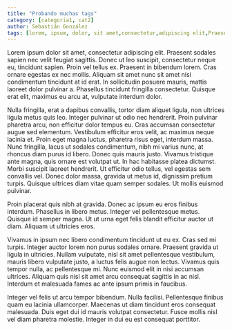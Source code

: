 ```yaml
---
title: "Probando muchas tags"
category: [categoria1, cat2]
author: Sebastián González
tags: [lorem, ipsum, dolor, sit amet,consectetur,adipiscing elit,Praesent,sodales,sapien,nec ,velit,feugiat,sagittis,Donec,ut,leo,suscipit, consectetur,neque,eu]
---
```

Lorem ipsum dolor sit amet, consectetur adipiscing elit. Praesent sodales sapien nec velit feugiat sagittis. Donec ut leo suscipit, consectetur neque eu, tincidunt sapien. Proin vel tellus ex. Praesent in bibendum lorem. Cras ornare egestas ex nec mollis. Aliquam sit amet nunc sit amet nisi condimentum tincidunt at id erat. In sollicitudin posuere mauris, mattis laoreet dolor pulvinar a. Phasellus tincidunt fringilla consectetur. Quisque erat elit, maximus eu arcu at, vulputate interdum dolor.

<!--more-->

Nulla fringilla, erat a dapibus convallis, tortor diam aliquet ligula, non ultrices ligula metus quis leo. Integer pulvinar ut odio nec hendrerit. Proin pulvinar pharetra arcu, non efficitur dolor tempus eu. Cras accumsan consectetur augue sed elementum. Vestibulum efficitur eros velit, ac maximus neque lacinia et. Proin eget magna luctus, pharetra risus eget, interdum massa. Nunc fringilla, lacus ut sodales condimentum, nibh mi varius nunc, at rhoncus diam purus id libero. Donec quis mauris justo. Vivamus tristique ante magna, quis ornare est volutpat ut. In hac habitasse platea dictumst. Morbi suscipit laoreet hendrerit. Ut efficitur odio tellus, vel egestas sem convallis vel. Donec dolor massa, gravida ut metus id, dignissim pretium turpis. Quisque ultrices diam vitae quam semper sodales. Ut mollis euismod pulvinar.

Proin placerat quis nibh at gravida. Donec ac ipsum eu eros finibus interdum. Phasellus in libero metus. Integer vel pellentesque metus. Quisque id semper magna. Ut ut urna eget felis blandit efficitur auctor ut diam. Aliquam ut ultricies eros.

Vivamus in ipsum nec libero condimentum tincidunt ut eu ex. Cras sed mi turpis. Integer auctor lorem non purus sodales ornare. Praesent gravida ut ligula in ultricies. Nullam vulputate, nisl sit amet pellentesque vestibulum, mauris libero vulputate justo, a luctus felis augue non lectus. Vivamus quis tempor nulla, ac pellentesque mi. Nunc euismod elit in nisi accumsan ultrices. Aliquam quis nisl sit amet arcu consequat sagittis in ac nisl. Interdum et malesuada fames ac ante ipsum primis in faucibus.

Integer vel felis ut arcu tempor bibendum. Nulla facilisi. Pellentesque finibus quam eu lacinia ullamcorper. Maecenas ut diam tincidunt eros consequat malesuada. Duis eget dui id mauris volutpat consectetur. Fusce mollis nisl vel diam pharetra molestie. Integer in dui eu est consequat porttitor.
